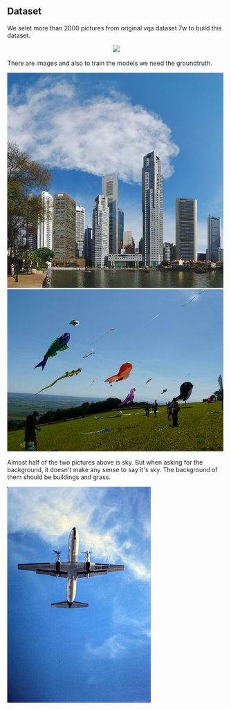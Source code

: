 ## Dataset
We selet more than 2000 pictures from original vqa dataset 7w to build this dataset.

<p align="center">
  <img src="picture/dataset1.png" >
</p>

There are images and also to train the models we need the groundtruth.

<img src="picture/building1.jpg" >

<img src="picture/grass1.jpg" >

Almost half of the two pictures above is sky. But when asking for the background, it doesn't make any sense to say it's sky. The background of them should be buildings and grass.

<img src="picture/sky1.jpg" >
